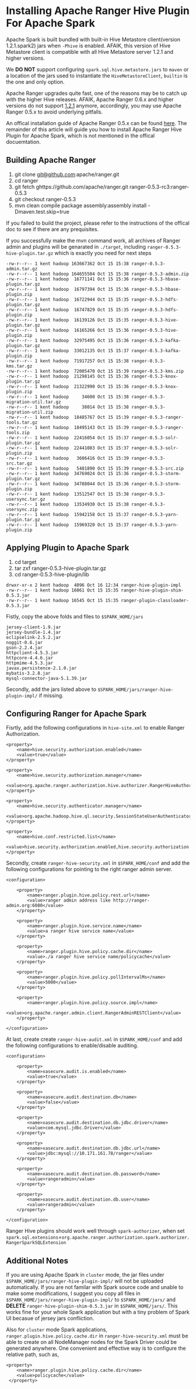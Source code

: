 # Installing Apache Ranger Hive Plugin For Apache Spark

Apache Spark is built bundled with built-in Hive Metastore client(version 1.2.1.spark2) jars when `-Phive` is enabled. AFAIK, this version of Hive Metastore client is compatible with all Hive Metastore server 1.2.1 and higher versions.

We **DO NOT** support configuring `spark.sql.hive.metastore.jars` to `maven` or a location of the jars used to instantiate the `HiveMetastoreClient`, `builtin` is the one and only option.

Apache Ranger upgrades quite fast, one of the reasons may be to catch up with the higher Hive releases. AFAIK, Apache Ranger 0.6.x and higher versions do not support [1.2.1](https://issues.apache.org/jira/browse/RANGER-1056) anymore, accordingly, you may use Apache Ranger 0.5.x to avoid underlying pitfalls.

An offical installation guide of Apache Ranger 0.5.x can be found [here](https://cwiki.apache.org/confluence/display/RANGER/Apache+Ranger+0.5.0+Installation). The remainder of this article will guide you how to install Apache Ranger Hive Plugin for Apache Spark, which is not mentioned in the offical docuemtation.

## Building Apache Ranger

1. git clone git@github.com:apache/ranger.git
2. cd ranger
3. git fetch ghttps://github.com/apache/ranger.git ranger-0.5.3-rc3:ranger-0.5.3
4. git checkout ranger-0.5.3
5. mvn clean compile package assembly:assembly install -Dmaven.test.skip=true

If you failed to build the project, please refer to the instructions of the offical doc to see if there are any prequisites.

If you successfully make the mvn command work, all archives of Ranger admin and plugins will be genarated in `./target`, including `ranger-0.5.3-hive-plugin.tar.gz` which is exactly you need for next steps
```
-rw-r--r-- 1 kent hadoop 163667362 Oct 15 15:38 ranger-0.5.3-admin.tar.gz
-rw-r--r-- 1 kent hadoop 164655504 Oct 15 15:38 ranger-0.5.3-admin.zip
-rw-r--r-- 1 kent hadoop  16771141 Oct 15 15:36 ranger-0.5.3-hbase-plugin.tar.gz
-rw-r--r-- 1 kent hadoop  16797394 Oct 15 15:36 ranger-0.5.3-hbase-plugin.zip
-rw-r--r-- 1 kent hadoop  16722944 Oct 15 15:35 ranger-0.5.3-hdfs-plugin.tar.gz
-rw-r--r-- 1 kent hadoop  16747829 Oct 15 15:35 ranger-0.5.3-hdfs-plugin.zip
-rw-r--r-- 1 kent hadoop  16139126 Oct 15 15:35 ranger-0.5.3-hive-plugin.tar.gz
-rw-r--r-- 1 kent hadoop  16165266 Oct 15 15:36 ranger-0.5.3-hive-plugin.zip
-rw-r--r-- 1 kent hadoop  32975495 Oct 15 15:36 ranger-0.5.3-kafka-plugin.tar.gz
-rw-r--r-- 1 kent hadoop  33012135 Oct 15 15:37 ranger-0.5.3-kafka-plugin.zip
-rw-r--r-- 1 kent hadoop  71917257 Oct 15 15:38 ranger-0.5.3-kms.tar.gz
-rw-r--r-- 1 kent hadoop  72005470 Oct 15 15:39 ranger-0.5.3-kms.zip
-rw-r--r-- 1 kent hadoop  21298145 Oct 15 15:36 ranger-0.5.3-knox-plugin.tar.gz
-rw-r--r-- 1 kent hadoop  21322990 Oct 15 15:36 ranger-0.5.3-knox-plugin.zip
-rw-r--r-- 1 kent hadoop     34600 Oct 15 15:38 ranger-0.5.3-migration-util.tar.gz
-rw-r--r-- 1 kent hadoop     38014 Oct 15 15:38 ranger-0.5.3-migration-util.zip
-rw-r--r-- 1 kent hadoop  18485767 Oct 15 15:39 ranger-0.5.3-ranger-tools.tar.gz
-rw-r--r-- 1 kent hadoop  18495143 Oct 15 15:39 ranger-0.5.3-ranger-tools.zip
-rw-r--r-- 1 kent hadoop  22416054 Oct 15 15:37 ranger-0.5.3-solr-plugin.tar.gz
-rw-r--r-- 1 kent hadoop  22441083 Oct 15 15:37 ranger-0.5.3-solr-plugin.zip
-rw-r--r-- 1 kent hadoop   3606416 Oct 15 15:39 ranger-0.5.3-src.tar.gz
-rw-r--r-- 1 kent hadoop   5481890 Oct 15 15:39 ranger-0.5.3-src.zip
-rw-r--r-- 1 kent hadoop  34769024 Oct 15 15:36 ranger-0.5.3-storm-plugin.tar.gz
-rw-r--r-- 1 kent hadoop  34788044 Oct 15 15:36 ranger-0.5.3-storm-plugin.zip
-rw-r--r-- 1 kent hadoop  13512547 Oct 15 15:38 ranger-0.5.3-usersync.tar.gz
-rw-r--r-- 1 kent hadoop  13534930 Oct 15 15:38 ranger-0.5.3-usersync.zip
-rw-r--r-- 1 kent hadoop  15942158 Oct 15 15:37 ranger-0.5.3-yarn-plugin.tar.gz
-rw-r--r-- 1 kent hadoop  15969320 Oct 15 15:37 ranger-0.5.3-yarn-plugin.zip
```

## Applying Plugin to Apache Spark

1. cd target
2. tar zxf ranger-0.5.3-hive-plugin.tar.gz
3. cd ranger-0.5.3-hive-plugin/lib

```
drwxr-xr-x 2 kent hadoop  4096 Oct 16 12:34 ranger-hive-plugin-impl
-rw-r--r-- 1 kent hadoop 16061 Oct 15 15:35 ranger-hive-plugin-shim-0.5.3.jar
-rw-r--r-- 1 kent hadoop 16545 Oct 15 15:35 ranger-plugin-classloader-0.5.3.jar
```

Fistly, copy the above folds and files to `$SPARK_HOME/jars`

```
jersey-client-1.9.jar
jersey-bundle-1.4.jar
eclipselink-2.5.2.jar
noggit-0.6.jar
gson-2.2.4.jar
httpclient-4.5.3.jar
httpcore-4.4.6.jar
httpmime-4.5.3.jar
javax.persistence-2.1.0.jar
mybatis-3.2.8.jar
mysql-connector-java-5.1.39.jar
```

Secondly, add the jars listed above to `$SPARK_HOME/jars/ranger-hive-plugin-impl/` if missing.

## Configuring Ranger for Apache Spark


Fisrtly, add the following configurations in `hive-site.xml` to enable Ranger Authorization.

```
<property>
    <name>hive.security.authorization.enabled</name>
    <value>true</value>
</property>

<property>
    <name>hive.security.authorization.manager</name>
    <value>org.apache.ranger.authorization.hive.authorizer.RangerHiveAuthorizerFactory</value>
</property>

<property>
    <name>hive.security.authenticator.manager</name>
    <value>org.apache.hadoop.hive.ql.security.SessionStateUserAuthenticator</value>
</property>

<property>
    <name>hive.conf.restricted.list</name>
    <value>hive.security.authorization.enabled,hive.security.authorization.manager,hive.security.authenticator.manager</value>
</property>
```

Secondly, create `ranger-hive-security.xml` in `$SPARK_HOME/conf` and add the following configurations for pointing to the right ranger admin server.

```
<configuration>

    <property>
        <name>ranger.plugin.hive.policy.rest.url</name>
        <value>ranger admin address like http://ranger-admin.org:6080</value>
    </property>

    <property>
        <name>ranger.plugin.hive.service.name</name>
        <value>a ranger hive service name</value>
    </property>

    <property>
        <name>ranger.plugin.hive.policy.cache.dir</name>
        <value>./a ranger hive service name/policycache</value>
    </property>

    <property>
        <name>ranger.plugin.hive.policy.pollIntervalMs</name>
        <value>5000</value>
    </property>

    <property>
        <name>ranger.plugin.hive.policy.source.impl</name>
        <value>org.apache.ranger.admin.client.RangerAdminRESTClient</value>
    </property>

</configuration>
```

At last, create create `ranger-hive-audit.xml` in `$SPARK_HOME/conf` and add the following configurations to enable/disable auditing.

```
<configuration>

    <property>
        <name>xasecure.audit.is.enabled</name>
        <value>true</value>
    </property>

    <property>
        <name>xasecure.audit.destination.db</name>
        <value>false</value>
    </property>

    <property>
        <name>xasecure.audit.destination.db.jdbc.driver</name>
        <value>com.mysql.jdbc.Driver</value>
    </property>

    <property>
        <name>xasecure.audit.destination.db.jdbc.url</name>
        <value>jdbc:mysql://10.171.161.78/ranger</value>
    </property>

    <property>
        <name>xasecure.audit.destination.db.password</name>
        <value>rangeradmin</value>
    </property>

    <property>
        <name>xasecure.audit.destination.db.user</name>
        <value>rangeradmin</value>
    </property>

</configuration>
```

Ranger Hive plugins should work well through `spark-authorizer`, when set `spark.sql.extensions`=`org.apache.ranger.authorization.spark.authorizer.RangerSparkSQLExtension`
## Additional Notes

If you are using Apache Spark in `cluster` mode, the jar files under `$SPARK_HOME/jars/ranger-hive-plugin-impl/` will not be uploaded automatically. If you are not familar with Spark source code and unable to make some modifications, I suggest you copy all files in `$SPARK_HOME/jars/ranger-hive-plugin-impl/` to `$SPARK_HOME/jars/` and **DELETE** `ranger-hive-plugin-shim-0.5.3.jar` in `$SPARK_HOME/jars/`. This works fine for your whole Spark application but with a tiny problem of Spark UI becasue of jersey jars confliction.

Also for `cluster` mode Spark applications, `ranger.plugin.hive.policy.cache.dir` in `ranger-hive-security.xml` must be able to create on all NodeManager nodes for the Spark Driver could be generated anywhere. One convenient and effective way is to configure the relative path, such as,
```
<property>
    <name>ranger.plugin.hive.policy.cache.dir</name>
    <value>policycache</value>
 </property>
```

